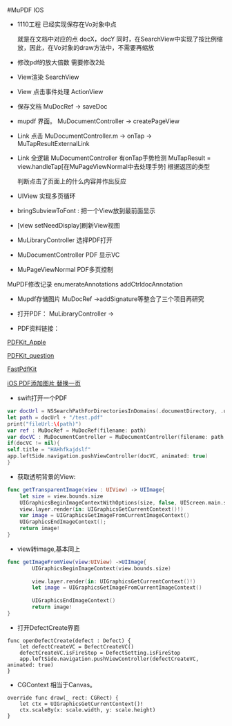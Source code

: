 #MuPDF IOS

- 1110工程 已经实现保存在Vo对象中点

  就是在文档中对应的点 docX，docY
  同时，在SearchView中实现了按比例缩放，因此，在Vo对象的draw方法中，不需要再缩放

- 修改pdf的放大倍数
  需要修改2处

- View渲染
  SearchView

- View 点击事件处理
  ActionView

- 保存文档
  MuDocRef -> saveDoc

- mupdf 界面。
  MuDocumentController -> createPageView

- Link 点击
  MuDocumentController.m -> onTap -> MuTapResultExternalLink

- Link 全逻辑
  MuDocumentController 有onTap手势检测
  MuTapResult = view.handleTap[在MuPageViewNormal中去处理手势]
  根据返回的类型

  判断点击了页面上的什么内容并作出反应

- UIView<MuPageView> 实现多页循环

- bringSubviewToFont : 把一个View放到最前面显示

- [view setNeedDisplay]刷新View视图

- MuLibraryController 选择PDF打开

- MuDocumentController PDF 显示VC

- MuPageViewNormal PDF多页控制


MuPDF修改记录
enumerateAnnotations
addCtrldocAnnotation

- Mupdf存储图片
  MuDocRef ->addSignature等整合了三个项目再研究

- 打开PDF：
  MuLibraryController -> 

- PDF资料链接：

[PDFKit_Apple](https://developer.apple.com/documentation/pdfkit/pdfannotation?changes=latest_minor#relationships)

[PDFKit_question](https://stackoverflow.com/questions/46826750/pdfkit-annotation-not-appearing-on-pdf)


[FastPdfKit](https://github.com/mobfarm/FastPdfKit)

[iOS PDF添加图片 ](https://www.jianshu.com/p/3a031a1da494)
[替换一页](https://www.jianshu.com/p/2cce89dad92a)


- swift打开一个PDF
```swift
var docUrl = NSSearchPathForDirectoriesInDomains(.documentDirectory, .userDomainMask, true)[0]
let path = docUrl + "/test.pdf"
print("fileUrl:\(path)")
var ref : MuDocRef = MuDocRef(filename: path)
var docVC : MuDocumentController = MuDocumentController(filename: path, path: path, document: ref)
if(docVC != nil){
self.title = "HAHhfkajdslf"
app.leftSide.navigation.pushViewController(docVC, animated: true)
}
```

- 获取透明背景的View:
```swift
func getTransparentImage(view : UIView) -> UIImage{
    let size = view.bounds.size
    UIGraphicsBeginImageContextWithOptions(size, false, UIScreen.main.scale)
    view.layer.render(in: UIGraphicsGetCurrentContext()!)
    var image = UIGraphicsGetImageFromCurrentImageContext()
    UIGraphicsEndImageContext();
    return image!
}
```
- view转image,基本同上
```swift
func getImageFromView(view:UIView) ->UIImage{
        UIGraphicsBeginImageContext(view.bounds.size)
        
        view.layer.render(in: UIGraphicsGetCurrentContext()!)
        let image = UIGraphicsGetImageFromCurrentImageContext()
        
        UIGraphicsEndImageContext()
        return image!
}
```
- 打开DefectCreate界面
```
func openDefectCreate(defect : Defect) {
	let defectCreateVC = DefectCreateVC()
	defectCreateVC.isFireStop = DefectSetting.isFireStop
	app.leftSide.navigation.pushViewController(defectCreateVC, animated: true)
}
```
- CGContext 相当于Canvas。
```
override func draw(_ rect: CGRect) {
	let ctx = UIGraphicsGetCurrentContext()!
	ctx.scaleBy(x: scale.width, y: scale.height)
}
```